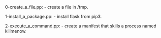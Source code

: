 0-create_a_file.pp:
	- create a file in /tmp.

1-install_a_package.pp:
	- install flask from pip3.

2-execute_a_command.pp:
	- create a manifest that skills a process named killmenow.
